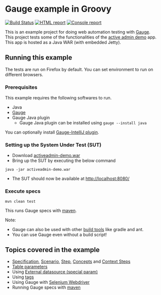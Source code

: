 # Gauge example in Groovy
[![Build Status](https://travis-ci.org/getgauge/gauge-example-groovy.svg?branch=master)](https://travis-ci.org/getgauge/gauge-example-groovy)
[![HTML report](https://img.shields.io/badge/report-html-green.svg)](http://gauge-example-reports.herokuapp.com/groovy)
[![Console report](https://img.shields.io/badge/report-console-blue.svg)](http://gauge-example-reports.herokuapp.com/groovy/console)


This is an example project for doing web automation testing with [Gauge](http://getgauge.io). This project tests some of the functionalities of the [active admin demo](https://github.com/getgauge/activeadmin-demo) app. This app is hosted as a Java WAR (with embedded Jetty).

## Running this example
The tests are run on Firefox by default. You can set environment to run on different browsers.

### Prerequisites

This example requires the following softwares to run.
  * Java
  * [Gauge](http://getgauge.io/download.html)
  * Gauge Java plugin
    * Gauge Java plugin can be installed using `gauge --install java`

You can optionally install [Gauge-IntelliJ plugin](http://getgauge.io/documentation/user/current/ide_support/intellij_idea.html).

### Setting up the System Under Test (SUT)

* Download [activeadmin-demo.war](https://bintray.com/artifact/download/gauge/activeadmin-demo/activeadmin-demo.war)
* Bring up the SUT by executing the below command
```
java -jar activeadmin-demo.war
```
* The SUT should now be available at [http://localhost:8080/](http://localhost:8080)

### Execute specs

```
mvn clean test
```
This runs Gauge specs with [maven](https://maven.apache.org/).

Note:
  * Gauge can also be used with other [build tools](http://getgauge.io/documentation/user/current/test_code/java/using_build_tools.html) like gradle and ant.
  * You can use Gauge even without a build script!

## Topics covered in the example

* [Specification](http://getgauge.io/documentation/user/current/specifications/README.html), [Scenario](http://getgauge.io/documentation/user/current/specifications/scenarios.html),  [Step](http://getgauge.io/documentation/user/current/specifications/steps.html), [Concepts](http://getgauge.io/documentation/user/current/specifications/concepts.html) and [Context Steps](http://getgauge.io/documentation/user/current/specifications/contexts.html)
* [Table parameters](http://getgauge.io/documentation/user/current/specifications/parameters.html#table-parameter)
* Using [External datasource (special param)](http://getgauge.io/documentation/user/current/specifications/parameters.html#special-parameters)
* Using [tags](http://getgauge.io/documentation/user/current/specifications/tags.html)
* Using Gauge with [Selenium Webdriver](http://docs.seleniumhq.org/projects/webdriver/)
* Running Gauge specs with [maven](https://maven.apache.org/)
